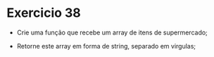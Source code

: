 # Exercicio 38

- Crie uma função que recebe um array de itens de supermercado;

- Retorne este array em forma de string, separado em virgulas;